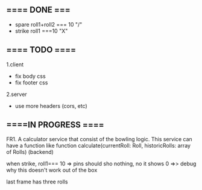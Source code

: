 ## ==== DONE ===

* spare roll1+roll2 === 10 "/"
* strike roll1 ===10 "X"


## ==== TODO ====
1.client
- fix body css
- fix footer css




2.server
- use more headers (cors, etc)



## ====IN PROGRESS ====
FR1. A calculator service that consist of the bowling logic. This service can have a function like function calculate(currentRoll: Roll, historicRolls: array of Rolls) (backend)

  when strike, roll1=== 10 => pins should sho nothing, no it shows 0
  =>> debug why this doesn't work out of the box

last frame has three rolls


